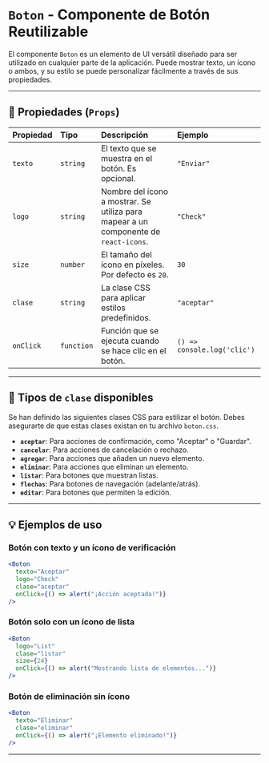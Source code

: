 # `Boton` - Componente de Botón Reutilizable

El componente `Boton` es un elemento de UI versátil diseñado para ser utilizado en cualquier parte de la aplicación. Puede mostrar texto, un ícono o ambos, y su estilo se puede personalizar fácilmente a través de sus propiedades.

---

## 📖 Propiedades (`Props`)

| Propiedad | Tipo | Descripción | Ejemplo |
| :--- | :--- | :--- | :--- |
| `texto` | `string` | El texto que se muestra en el botón. Es opcional. | `"Enviar"` |
| `logo` | `string` | Nombre del ícono a mostrar. Se utiliza para mapear a un componente de `react-icons`. | `"Check"` |
| `size` | `number` | El tamaño del ícono en píxeles. Por defecto es `20`. | `30` |
| `clase` | `string` | La clase CSS para aplicar estilos predefinidos. | `"aceptar"` |
| `onClick` | `function` | Función que se ejecuta cuando se hace clic en el botón. | `() => console.log('clic')` |

---

## 🎨 Tipos de `clase` disponibles

Se han definido las siguientes clases CSS para estilizar el botón. Debes asegurarte de que estas clases existan en tu archivo `boton.css`.

* **`aceptar`**: Para acciones de confirmación, como "Aceptar" o "Guardar".
* **`cancelar`**: Para acciones de cancelación o rechazo.
* **`agregar`**: Para acciones que añaden un nuevo elemento.
* **`eliminar`**: Para acciones que eliminan un elemento.
* **`listar`**: Para botones que muestran listas.
* **`flechas`**: Para botones de navegación (adelante/atrás).
* **`editar`**: Para botones que permiten la edición.

---

## 💡 Ejemplos de uso

### Botón con texto y un ícono de verificación

```jsx
<Boton
  texto="Aceptar"
  logo="Check"
  clase="aceptar"
  onClick={() => alert("¡Acción aceptada!")}
/>
```

### Botón solo con un ícono de lista

```jsx
<Boton
  logo="List"
  clase="listar"
  size={24}
  onClick={() => alert("Mostrando lista de elementos...")}
/>
```

### Botón de eliminación sin ícono

```jsx
<Boton
  texto="Eliminar"
  clase="eliminar"
  onClick={() => alert("¡Elemento eliminado!")}
/>
```

---

```jsx
